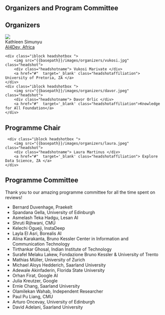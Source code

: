 

## Organizers and Program Committee

## Organizers  
    
<div>
    <div class="iblock headshotbox "> 
        <img src="{{basepath}}/images/organizers/kathleen.jpg" class="headshot">
        <div class="headshotname"> Kathleen Simunyu </div>
        <a href="#"  target='_blank' class="headshotaffiliation"> AI4Dev, Africa </a>
    </div>

    <div class="iblock headshotbox "> 
        <img src="{{basepath}}/images/organizers/vukosi.jpg" class="headshot">
        <div class="headshotname"> Vukosi Marivate </div>
        <a href="#"  target='_blank' class="headshotaffiliation"> University of Pretoria, ZA </a>
    </div>
    <div class="iblock headshotbox "> 
        <img src="{{basepath}}/images/organizers/davor.jpeg" class="headshot">
        <div class="headshotname"> Davor Orlic </div>
        <a href="#"  target='_blank' class="headshotaffiliation">Knowledge for All Foundation</a>
    </div>


</div>


## Programme Chair

<div>

     <div class="iblock headshotbox "> 
        <img src="{{basepath}}/images/organizers/laura.jpeg" class="headshot">
        <div class="headshotname"> Laura Martinus </div>
        <a href="#"  target='_blank' class="headshotaffiliation"> Explore Data Science, ZA </a>
    </div>
</div>

## Programme Committee
Thank you to our amazing programme committee for all the time spent on reviews! 

- Bernard Duvenhage, Praekelt
- Spandana Gella, University of Edinburgh
- Asmelash Teka Hadgu, Lesan AI
- Shruti Rijhwani, CMU
- Kelechi Ogueji, InstaDeep
- Layla El Asri, Borealis AI
- Alina Karakanta, Bruno Kessler Center in Information and Communication Technology
- Tirthankar Ghosal, Indian Institute of Technology
- Surafel Melaku Lakew, Fondazione Bruno Kessler & University of Trento
- Mathias Müller, University of Zurich
- Michael Aloys Hedderich, Saarland University
- Adewale Akinfaderin, Florida State University
- Orhan Firat, Google AI
- Julia Kreutzer, Google
- Ernie Chang, Saarland University
- Olamilekan Wahab, Independent Researcher
- Paul Pu Liang, CMU
- Arturo Oncevay, University of Edinburgh
- David Adelani,  Saarland University
